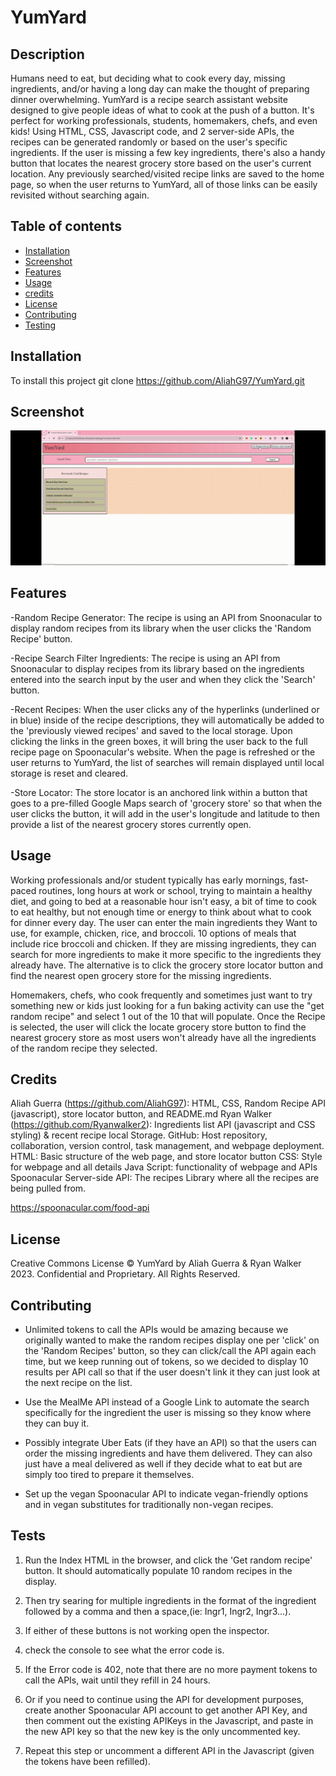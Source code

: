 # YumYard

## Description
Humans need to eat, but deciding what to cook every day, missing ingredients, and/or having a long day can make the thought of preparing dinner overwhelming.
YumYard is a recipe search assistant website designed to give people ideas of what to cook at the push of a button.
It's perfect for working professionals, students, homemakers, chefs, and even kids! Using HTML, CSS, Javascript code, and 2 server-side APIs, the recipes can be generated randomly or based on the user's specific ingredients. If the user is missing a few key ingredients, there's also a handy button that locates the nearest grocery store based on the user's current location. Any previously searched/visited recipe links are saved to the home page, so when the user returns to YumYard, all of those links can be easily revisited without searching again.

## Table of contents
- [Installation](#installation)
- [Screenshot](#screenshot)
- [Features](#features)
- [Usage](#usage)
- [credits](#credits)
- [License](#license)
- [Contributing](#contributing)
- [Testing](#Testing)

## Installation

To install this project git clone https://github.com/AliahG97/YumYard.git

## Screenshot

![YumYard Screenshot](./assets/Images/YumYardScreenshot.gif)

## Features
-Random Recipe Generator: The recipe is using an API from Snoonacular to display random recipes from its library when the user clicks the 'Random Recipe' button.

-Recipe Search Filter Ingredients: The recipe is using an API from Snoonacular to display recipes from its library based on the ingredients entered into the search input by the user and when they click the 'Search' button.

-Recent Recipes: When the user clicks any of the hyperlinks (underlined or in blue) inside of the recipe descriptions, they will automatically be added to the 'previously viewed recipes' and saved to the local storage. Upon clicking the links in the green boxes, it will bring the user back to the full recipe page on Spoonacular's website. When the page is refreshed or the user returns to YumYard, the list of searches will remain displayed until local storage is reset and cleared.

-Store Locator: The store locator is an anchored link within a button that goes to a pre-filled Google Maps search of 'grocery store' so that when the user clicks the button, it will add in the user's longitude and latitude to then provide a list of the nearest grocery stores currently open.

## Usage
Working professionals and/or student typically has early mornings, fast-paced routines, long hours at work or school, trying to maintain a healthy diet, and going to bed at a reasonable hour isn't easy, a bit of time to cook to eat healthy, but not enough time or energy to think about what to cook for dinner every day. The user can enter the main ingredients they Want to use, for example, chicken, rice, and broccoli. 10 options of meals that include rice broccoli and chicken. If they are missing ingredients, they can search for more ingredients to make it more specific to the ingredients they already have. The alternative is to click the grocery store locator button and find the nearest open grocery store for the missing ingredients.

Homemakers, chefs, who cook frequently and sometimes just want to try something new or kids just looking for a fun baking activity can use the "get random recipe" and select 1 out of the 10 that will populate. Once the Recipe is selected, the user will click the locate grocery store button to find the nearest grocery store as most users won't already have all the ingredients of the random recipe they selected.

## Credits

Aliah Guerra (https://github.com/AliahG97): HTML, CSS, Random Recipe API (javascript), store locator button, and README.md
Ryan Walker (https://github.com/Ryanwalker2): Ingredients list API (javascript and CSS styling) & recent recipe local Storage.
GitHub: Host repository, collaboration, version control, task management, and webpage deployment.
HTML: Basic structure of the web page, and store locator button
CSS: Style for webpage and all details
Java Script: functionality of webpage and APIs
Spoonacular Server-side API: The recipes Library where all the recipes are being pulled from.

https://spoonacular.com/food-api

## License
Creative Commons License
© YumYard by Aliah Guerra & Ryan Walker 2023. Confidential and Proprietary. All Rights Reserved.

## Contributing

- Unlimited tokens to call the APIs would be amazing because we originally wanted to make the random recipes display one per 'click' on the 'Random Recipes' button, so they can click/call the API again each time, but we keep running out of tokens, so we decided to display 10 results per API call so that if the user doesn't link it they can just look at the next recipe on the list.

- Use the MealMe API instead of a Google Link to automate the search specifically for the ingredient the user is missing so they know where they can buy it.

- Possibly integrate Uber Eats (if they have an API) so that the users can order the missing ingredients and have them delivered. They can also just have a meal delivered as well if they decide what to eat but are simply too tired to prepare it themselves.

- Set up the vegan Spoonacular API to indicate vegan-friendly options and in vegan substitutes for traditionally non-vegan recipes.


## Tests

1. Run the Index HTML in the browser, and click the 'Get random recipe' button. It should automatically populate 10 random recipes in the display.

2. Then try searing for multiple ingredients in the format of the ingredient followed by a comma and then a space,(ie: Ingr1, Ingr2, Ingr3...). 

3. If either of these buttons is not working open the inspector. 

4. check the console to see what the error code is.

5. If the Error code is 402, note that there are no more payment tokens to call the APIs, wait until they refill in 24 hours.

6. Or if you need to continue using the API for development purposes, create another Spoonacular API account to get another API Key, and then comment out the existing APIKeys in the Javascript, and paste in the new API key so that the new key is the only uncommented key.

7. Repeat this step or uncomment a different API in the Javascript (given the tokens have been refilled).